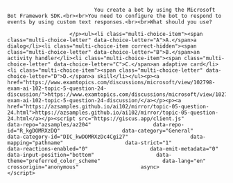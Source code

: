 <p class="card-text">
							
								You create a bot by using the Microsoft Bot Framework SDK.<br><br>You need to configure the bot to respond to events by using custom text responses.<br><br>What should you use?
							
						</p><ul><li class="multi-choice-item"><span class="multi-choice-letter" data-choice-letter="A">A.</span>a dialog</li><li class="multi-choice-item correct-hidden"><span class="multi-choice-letter" data-choice-letter="B">B.</span>an activity handler</li><li class="multi-choice-item"><span class="multi-choice-letter" data-choice-letter="C">C.</span>an adaptive card</li><li class="multi-choice-item"><span class="multi-choice-letter" data-choice-letter="D">D.</span>a skill</li></ul><p><a href="https://www.examtopics.com/discussions/microsoft/view/102798-exam-ai-102-topic-5-question-24-discussion/">https://www.examtopics.com/discussions/microsoft/view/102798-exam-ai-102-topic-5-question-24-discussion/</a></p><p><a href="https://azsamples.github.io/ai102/mirror/topic-05-question-24.html">https://azsamples.github.io/ai102/mirror/topic-05-question-24.html</a></p><script src="https://giscus.app/client.js"                    data-repo="azsamples/az204"                    data-repo-id="R_kgDOMRXzDQ"                    data-category="General"                    data-category-id="DIC_kwDOMRXzDc4Cgi27"                    data-mapping="pathname"                    data-strict="1"                    data-reactions-enabled="0"                    data-emit-metadata="0"                    data-input-position="bottom"                    data-theme="preferred_color_scheme"                    data-lang="en"                    crossorigin="anonymous"                    async>                    </script>